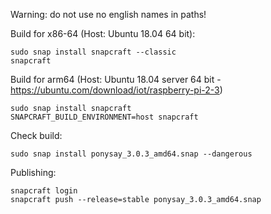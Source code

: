 Warning: do not use no english names in paths!

Build for x86-64 (Host: Ubuntu 18.04 64 bit):
```
sudo snap install snapcraft --classic
snapcraft
```

Build for arm64 (Host: Ubuntu 18.04 server 64 bit - https://ubuntu.com/download/iot/raspberry-pi-2-3)
```
sudo snap install snapcraft
SNAPCRAFT_BUILD_ENVIRONMENT=host snapcraft
```

Check build:
```
sudo snap install ponysay_3.0.3_amd64.snap --dangerous
```

Publishing:
```
snapcraft login
snapcraft push --release=stable ponysay_3.0.3_amd64.snap
```
